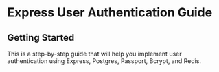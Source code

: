 # Express User Authentication Guide

## Getting Started

This is a step-by-step guide that will help you implement user authentication using Express, Postgres, Passport, Bcrypt, and Redis.
